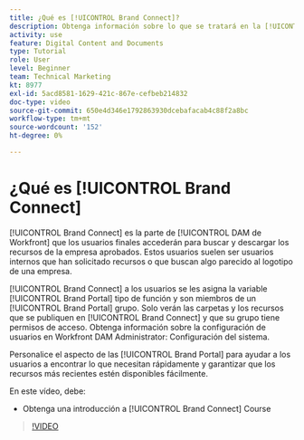 ```yaml
---
title: ¿Qué es [!UICONTROL Brand Connect]?
description: Obtenga información sobre lo que se tratará en la [!UICONTROL DAM de Workfront] Administrador, parte 3 Curso de personalización de Brand Connect.
activity: use
feature: Digital Content and Documents
type: Tutorial
role: User
level: Beginner
team: Technical Marketing
kt: 8977
exl-id: 5acd8581-1629-421c-867e-cefbeb214832
doc-type: video
source-git-commit: 650e4d346e1792863930dcebafacab4c88f2a8bc
workflow-type: tm+mt
source-wordcount: '152'
ht-degree: 0%

---
```


# ¿Qué es [!UICONTROL Brand Connect]

[!UICONTROL Brand Connect] es la parte de [!UICONTROL DAM de Workfront] que los usuarios finales accederán para buscar y descargar los recursos de la empresa aprobados. Estos usuarios suelen ser usuarios internos que han solicitado recursos o que buscan algo parecido al logotipo de una empresa.

[!UICONTROL Brand Connect] a los usuarios se les asigna la variable [!UICONTROL Brand Portal] tipo de función y son miembros de un [!UICONTROL Brand Portal] grupo. Solo verán las carpetas y los recursos que se publiquen en [!UICONTROL Brand Connect] y que su grupo tiene permisos de acceso. Obtenga información sobre la configuración de usuarios en Workfront DAM Administrator: Configuración del sistema.

<!-- Need the cross-reference link to other LP, mentioned above -->

Personalice el aspecto de las [!UICONTROL Brand Portal] para ayudar a los usuarios a encontrar lo que necesitan rápidamente y garantizar que los recursos más recientes estén disponibles fácilmente.

En este vídeo, debe:

* Obtenga una introducción a [!UICONTROL Brand Connect] Course

>[!VIDEO](https://video.tv.adobe.com/v/335240/?quality=12&learn=on)

<!-- Learn more graphic and link to article, below
* Workfront DAM within Workfront
 -->
